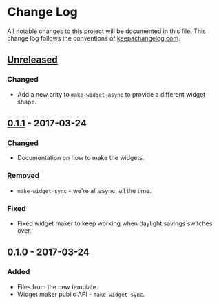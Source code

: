 # Change Log
All notable changes to this project will be documented in this file. This change log follows the conventions of [keepachangelog.com](http://keepachangelog.com/).

## [Unreleased]
### Changed
- Add a new arity to `make-widget-async` to provide a different widget shape.

## [0.1.1] - 2017-03-24
### Changed
- Documentation on how to make the widgets.

### Removed
- `make-widget-sync` - we're all async, all the time.

### Fixed
- Fixed widget maker to keep working when daylight savings switches over.

## 0.1.0 - 2017-03-24
### Added
- Files from the new template.
- Widget maker public API - `make-widget-sync`.

[Unreleased]: https://github.com/your-name/logica-classica-proposicional/compare/0.1.1...HEAD
[0.1.1]: https://github.com/your-name/logica-classica-proposicional/compare/0.1.0...0.1.1
